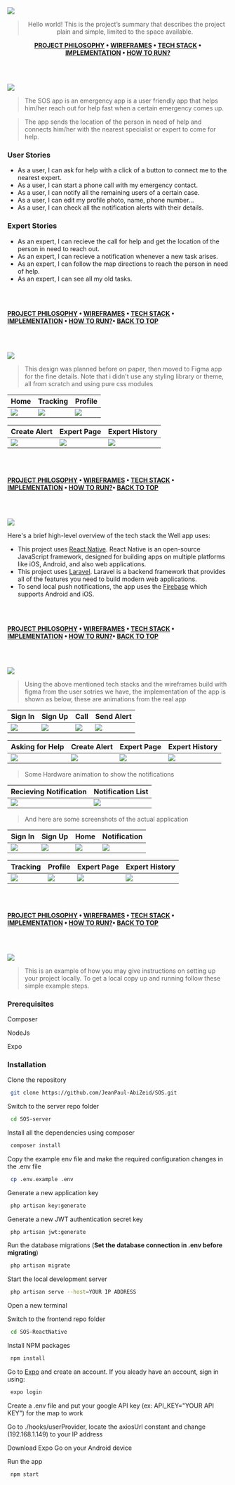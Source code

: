 <img id="top" src="./readme/title1.svg"/>

<div align="center">

> Hello world! This is the project’s summary that describes the project plain and simple, limited to the space available.  

**[PROJECT PHILOSOPHY](#project_philosophy) • [WIREFRAMES](#wireframes) • [TECH STACK](#tech_stack) • [IMPLEMENTATION](#implementation) • [HOW TO RUN?](#how_to_run)**

</div>

<br><br>


<img id="project_philosophy" src="./readme/title2.svg"/>

> The SOS app is an emergency app is a user friendly app that helps him/her reach out for help fast when a certain emergency comes up.

> The app sends the location of the person in need of help and connects him/her with the nearest specialist or expert to come for help.

### User Stories
- As a user, I can ask for help with a click of a button to connect me to the nearest expert.
- As a user, I can start a phone call with my emergency contact.
- As a user, I can notify all the remaining users of a certain case.
- As a user, I can edit my profile photo, name, phone number...
- As a user, I can check all the notification alerts with their details.

### Expert Stories
- As an expert, I can recieve the call for help and get the location of the person in need to reach out.
- As an expert, I can recieve a notification whenever a new task arises.
- As an expert, I can follow the map directions to reach the person in need of help.
- As an expert, I can see all my old tasks.

<br><br>

**[PROJECT PHILOSOPHY](#project_philosophy) • [WIREFRAMES](#wireframes) • [TECH STACK](#tech_stack) • [IMPLEMENTATION](#implementation) • [HOW TO RUN?](#how_to_run)• [BACK TO TOP](#top)**

<br><br>

<img id="wireframes" src="./readme/title3.svg"/>

> This design was planned before on paper, then moved to Figma app for the fine details.
Note that i didn't use any styling library or theme, all from scratch and using pure css modules

| Home | Tracking | Profile |
| -----| -------- | ------- |
| <img src="./readme/figma_home.png"/> | <img src="./readme/figma_tracking.png"/> | <img src="./readme/figma_profile.png"/> |

| Create Alert | Expert Page | Expert History |
| ------------ | ----------- | -------------- |
| <img src="./readme/figma_create_alert.png"/> | <img src="./readme/expert.png"/> | <img src="./readme/expert_history.png"/> |


<br><br>

**[PROJECT PHILOSOPHY](#project_philosophy) • [WIREFRAMES](#wireframes) • [TECH STACK](#tech_stack) • [IMPLEMENTATION](#implementation) • [HOW TO RUN?](#how_to_run)• [BACK TO TOP](#top)**

<br><br>

<img id="tech_stack" src="./readme/title4.svg"/>

Here's a brief high-level overview of the tech stack the Well app uses:

- This project uses [React Native](https://reactnative.dev/). React Native is an open-source JavaScript framework, designed for building apps on multiple platforms like iOS, Android, and also web applications.
- This project uses [Laravel](https://laravel.com/). Laravel is a backend framework that provides all of the features you need to build modern web applications.
- To send local push notifications, the app uses the [Firebase](https://rnfirebase.io/messaging/notifications) which supports Android and iOS.

<br><br>

**[PROJECT PHILOSOPHY](#project_philosophy) • [WIREFRAMES](#wireframes) • [TECH STACK](#tech_stack) • [IMPLEMENTATION](#implementation) • [HOW TO RUN?](#how_to_run)• [BACK TO TOP](#top)**

<br><br>

<img id="implementation" src="./readme/title5.svg"/>

> Using the above mentioned tech stacks and the wireframes build with figma from the user sotries we have, the implementation of the app is shown as below, these are animations from the real app

| Sign In | Sign Up | Call | Send Alert |
| ------- | ------- | ---- | ---------- |
| <img src="./readme/signin.gif"/> | <img src="./readme/signup.gif"/> | <img src="./readme/call.gif"/> | <img src="./readme/sendalert.gif"/> |

| Asking for Help | Create Alert | Expert Page | Expert History |
| --------------- | ------------ | ----------- | -------------- |
| <img src="./readme/help.gif"/> | <img src="./readme/alert.gif"/> | <img src="./readme/current_job.gif"/> | <img src="./readme/done_job.gif"/> |

> Some Hardware animation to show the notifications

| Recieving Notification |  Notification List |
| ---------------------- | ------------------ |
| <img src="./readme/notification.gif"/> | <img src="./readme/updatenotification.gif"/> |


> And here are some screenshots of the actual application

| Sign In | Sign Up | Home | Notification |
| ------- | ------- | ---- | ------------ |
| <img src="./readme/landing.jpg"/> | <img src="./readme/signup.jpg"/> | <img src="./readme/home.jpg"/> | <img src="./readme/notification.jpg"/> |

| Tracking | Profile | Expert Page | Expert History |
| -------- | ------- | ----------- | -------------- |
| <img src="./readme/user_tracking.jpg"/> | <img src="./readme/profile.jpg"/> | <img src="./readme/current.jpg"/> | <img src="./readme/history.jpg"/> |


<br><br>

**[PROJECT PHILOSOPHY](#project_philosophy) • [WIREFRAMES](#wireframes) • [TECH STACK](#tech_stack) • [IMPLEMENTATION](#implementation) • [HOW TO RUN?](#how_to_run)• [BACK TO TOP](#top)**

<br><br>

<img id="how_to_run" src="./readme/title6.svg"/>


> This is an example of how you may give instructions on setting up your project locally.
To get a local copy up and running follow these simple example steps.

### Prerequisites

Composer

NodeJs

Expo

### Installation

Clone the repository
   ```sh
    git clone https://github.com/JeanPaul-AbiZeid/SOS.git
   ```
Switch to the server repo folder
   ```sh
    cd SOS-server
   ```
Install all the dependencies using composer
   ```sh
    composer install
   ```
Copy the example env file and make the required configuration changes in the .env file
   ```sh
    cp .env.example .env
   ```
Generate a new application key
   ```sh
    php artisan key:generate
   ```
Generate a new JWT authentication secret key
   ```sh
    php artisan jwt:generate
   ```
Run the database migrations (**Set the database connection in .env before migrating**)
   ```sh
    php artisan migrate
   ```
Start the local development server
   ```sh
    php artisan serve --host=YOUR IP ADDRESS
   ```
Open a new terminal

Switch to the frontend repo folder
   ```sh
    cd SOS-ReactNative
   ```
Install NPM packages
   ```sh
    npm install
   ```
Go to [Expo](https://expo.dev/) and create an account. If you aleady have an account, sign in using: 
   ```sh
    expo login
   ```
Create a .env file and put your google API key (ex: API_KEY="YOUR API KEY") for the map to work

Go to ./hooks/userProvider, locate the axiosUrl constant and change (192.168.1.149) to your IP address

Download Expo Go on your Android device

Run the app
   ```sh
    npm start
   ```



